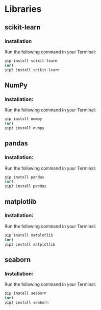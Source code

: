 # Libraries

## scikit-learn
### Installation
Run the following command in your Terminal:
```python
pip install scikit-learn
(or)
pip3 install scikit-learn
```

## NumPy
### Installation:
Run the following command in your Terminal:
```python
pip install numpy
(or)
pip3 install numpy
```

## pandas
### Installation:
Run the following command in your Terminal:
```python
pip install pandas
(or)
pip3 install pandas
```


## matplotlib
### Installation:
Run the following command in your Terminal:
```python
pip install matplotlib
(or)
pip3 install matplotlib
```

## seaborn
### Installation:
Run the following command in your Terminal:
```python
pip install seaborn
(or)
pip3 install seaborn
```
